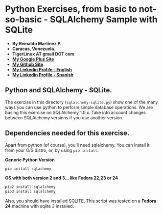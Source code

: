 # Python Exercises, from basic to not-so-basic - SQLAlchemy Sample with SQLite

- **By Reinaldo Martínez P.**
- **Caracas, Venezuela.**
- **TigerLinux AT gmail DOT com**
- **[My Google Plus Site](https://plus.google.com/+ReinaldoMartinez)**
- **[My Github Site](https://github.com/tigerlinux)**
- **[My Linkedin Profile - English](https://ve.linkedin.com/in/tigerlinux/en)**
- **[My Linkedin Profile - Spanish](https://ve.linkedin.com/in/tigerlinux/es)**


## Python and SQLAlchemy - SQLite.

The exercise in this directory (`sqlalchemy-sqlite.py`) show one of the many ways you can use python to perform simple database operations. We are basing this exercise on SQLAlchemy 1.0.x. Take into account changes between SQLAlchemy versions if you use another version.


## Dependencies needed for this exercise.

Apart from python (of course), you'll need sqlalchemy. You can install it from your O/S distro, or, by using `pip install`:

**Generic Python Version**

```bash
pip install sqlachemy
```

**OS with both version 2 and 3... like Fedora 22,23 or 24**

```bash
pip2 install sqlalchemy
pip3 install sqlalchemy
```

Also, you should have installed SQLITE. This script was tested on a **Fedora 24** machine with sqlite 3 installed.

